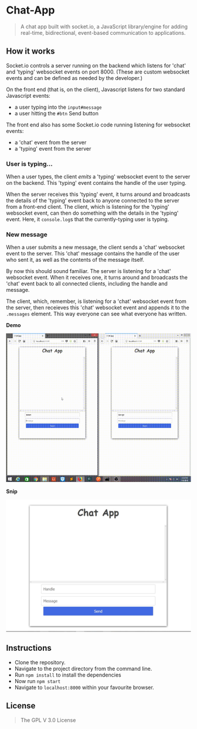 # Chat-App

> A chat app built with socket.io, a JavaScript library/engine for adding real-time, bidirectional, event-based communication to applications.

## How it works

Socket.io controls a server running on the backend which listens for 'chat' and 'typing' websocket events on port 8000. (These are custom websocket events and can be defined as needed by the developer.)

On the front end (that is, on the client), Javascript listens for two standard Javascript events:
  - a user typing into the `input#message`
  - a user hitting the `#btn` Send button

The front end also has some Socket.io code running listening for websocket events:
  - a 'chat' event from the server
  - a 'typing' event from the server

### User is typing...

When a user types, the client *emits* a 'typing' websocket event to the server on the backend. This 'typing' event contains the handle of the user typing.

When the server receives this 'typing' event, it turns around and broadcasts the details of the 'typing' event back to anyone connected to the server from a front-end client. The client, which is listening for the 'typing' websocket event, can then do something with the details in the 'typing' event. Here, it `console.log`s that the currently-typing user is typing.

### New message

When a user submits a new message, the client sends a 'chat' websocket event to the server. This 'chat' message contains the handle of the user who sent it, as well as the contents of the message itself.

By now this should sound familiar. The server is listening for a 'chat' websocket event. When it receives one, it turns around and broadcasts the 'chat' event back to all connected clients, including the handle and message.

The client, which, remember, is listening for a 'chat' websocket event from the server, then receieves this 'chat' websocket event and appends it to the `.messages` element. This way everyone can see what everyone has written.


**Demo**

![Demo](https://github.com/jamesgeorge007/Lets-Chat/blob/master/assets/Demo.gif)

**Snip**

![Snip](https://github.com/jamesgeorge007/Lets-Chat/blob/master/assets/snip.JPG)

## Instructions

- Clone the repository.
- Navigate to the project directory from the command line.
- Run ```npm install``` to install the dependencies
- Now run ```npm start```
- Navigate to ```localhost:8000``` within your favourite browser.

## License

> The GPL V 3.0 License
